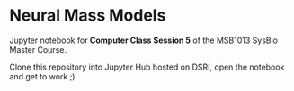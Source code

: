 # Neural Mass Models
Jupyter notebook for **Computer Class Session 5** of the MSB1013 SysBio Master Course.

Clone this repository into Jupyter Hub hosted on DSRI, open the notebook and get to work ;) 
